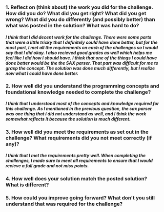### 1. Reflect on (think about) the work you did for the challenge. How did you do? What did you get right? What did you get wrong? What did you do differently (and possibly better) than what was posted in the solution? What was hard to do?
##### I think that I did decent work for the challenge.  There were some parts that were a little tricky that I definitely could have done better, but for the most part, I met all the requirements on each of the challenges so I would say that I did okay.  I also recieved good grades as well which helps me feel like I did how I should have.  I think that one of the things I could have done better would be the the SAX parser.  That part was difficult for me to grasp the concept.  The solution was done much differently, but I realize now what I could have done better.

### 2. How well did you understand the programming concepts and foundational knowledge needed to complete the challenge?
##### I think that I understood most of the concepts and knowledge required for this challenge.  As I mentioned in the previous question, the sax parser was one thing that I did not understand as well, and I think the work somewhat reflects it because the solution is much different.

### 3. How well did you meet the requirements as set out in the challenge? What requirements did you not meet correctly (if any)?
##### I think that I met the requirements pretty well.  When completing the challenges, I made sure to meet all requirements to ensure that I would recieve a full grade and not miss points.

### 4. How well does your solution match the posted solution? What is different?
#####

### 5. How could you improve going forward? What don't you still understand that was required for the challenge?
#####
